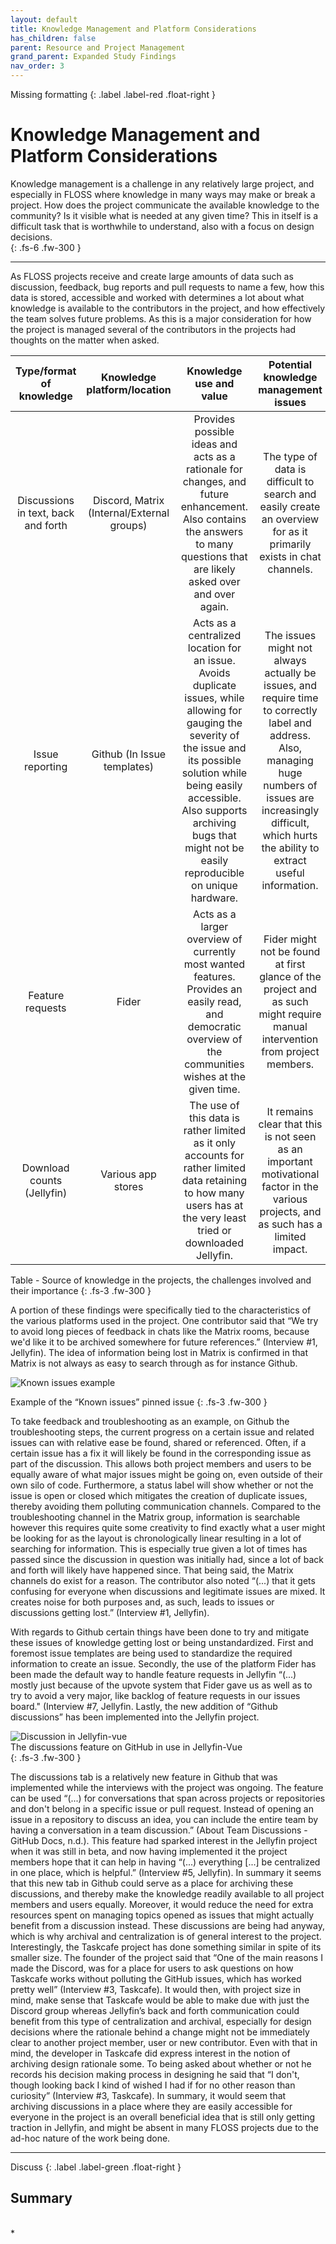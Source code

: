 ```yaml
---
layout: default
title: Knowledge Management and Platform Considerations	
has_children: false
parent: Resource and Project Management
grand_parent: Expanded Study Findings
nav_order: 3
---
```

Missing formatting
{: .label .label-red .float-right }
# Knowledge Management and Platform Considerations
Knowledge management is a challenge in any relatively large project, and especially in FLOSS where knowledge in many ways may make or break a project. How does the project communicate the available knowledge to the community? Is it visible what is needed at any given time? This in itself is a difficult task that is worthwhile to understand, also with a focus on design decisions.   
{: .fs-6 .fw-300 }  

---

As FLOSS projects receive and create large amounts of data such as discussion, feedback, bug reports and pull requests to name a few, how this data is stored, accessible and worked with determines a lot about what knowledge is available to the contributors in the project, and how effectively the team solves future problems. As this is a major consideration for how the project is managed several of the contributors in the projects had thoughts on the matter when asked.  

**Type/format of knowledge**|**Knowledge platform/location**|**Knowledge use and value**|**Potential knowledge management issues**
:-----:|:-----:|:-----:|:-----:
Discussions in text, back and forth|Discord, Matrix (Internal/External groups)|Provides possible ideas and acts as a rationale for changes, and future enhancement. Also contains the answers to many questions that are likely asked over and over again.|The type of data is difficult to search and easily create an overview for as it primarily exists in chat channels.
Issue reporting|Github (In Issue templates)|Acts as a centralized location for an issue. Avoids duplicate issues, while allowing for gauging the severity of the issue and its possible solution while being easily accessible. Also supports archiving bugs that might not be easily reproducible on unique hardware.|The issues might not always actually be issues, and require time to correctly label and address. Also, managing huge numbers of issues are increasingly difficult, which hurts the ability to extract useful information.
Feature requests|Fider|Acts as a larger overview of currently most wanted features. Provides an easily read, and democratic overview of the communities wishes at the given time.|Fider might not be found at first glance of the project and as such might require manual intervention from project members.
Download counts (Jellyfin)|Various app stores|The use of this data is rather limited as it only accounts for rather limited data retaining to how many users has at the very least tried or downloaded Jellyfin.|It remains clear that this is not seen as an important motivational factor in the various projects, and as such has a limited impact.

Table - Source of knowledge in the projects, the challenges involved and their importance
{: .fs-3 .fw-300 }  

A portion of these findings were specifically tied to the characteristics of the various platforms used in the project. One contributor said that “We try to avoid long pieces of feedback in chats like the Matrix rooms, because we'd like it to be archived somewhere for future references.” (Interview #1, Jellyfin). The idea of information being lost in Matrix is confirmed in that Matrix is not always as easy to search through as for instance Github.  

![Known issues example](/FLOSS-UX/images/knownissues.png)  

Example of the “Known issues” pinned issue
{: .fs-3 .fw-300 }

To take feedback and troubleshooting as an example, on Github the troubleshooting steps, the current progress on a certain issue and related issues can with relative ease be found, shared or referenced. Often, if a certain issue has a fix it will likely be found in the corresponding issue as part of the discussion. This allows both project members and users to be equally aware of what major issues might be going on, even outside of their own silo of code. Furthermore, a status label will show whether or not the issue is open or closed which mitigates the creation of duplicate issues, thereby avoiding them polluting communication channels. Compared to the troubleshooting channel in the Matrix group, information is searchable however this requires quite some creativity to find exactly what a user might be looking for as the layout is chronologically linear resulting in a lot of searching for information. This is especially true given a lot of times has passed since the discussion in question was initially had, since a lot of back and forth will likely have happened since. That being said, the Matrix channels do exist for a reason. The contributor also noted “(...) that it gets confusing for everyone when discussions and legitimate issues are mixed. It creates noise for both purposes and, as such, leads to issues or discussions getting lost.” (Interview #1, Jellyfin).

With regards to Github certain things have been done to try and mitigate these issues of knowledge getting lost or being unstandardized. First and foremost issue templates are being used to standardize the required information to create an issue. Secondly, the use of the platform Fider has been made the default way to handle feature requests in Jellyfin “(...) mostly just because of the upvote system that Fider gave us as well as to try to avoid a very major, like backlog of feature requests in our issues board." (Interview #7, Jellyfin. Lastly, the new addition of “Github discussions” has been implemented into the Jellyfin project.  

![Discussion in Jellyfin-vue](/FLOSS-UX/images/discussionsvue.png)  
The discussions feature on GitHub in use in Jellyfin-Vue  
{: .fs-3 .fw-300 }

The discussions tab is a relatively new feature in Github that was implemented while the interviews with the project was ongoing. The feature can be used “(...) for conversations that span across projects or repositories and don't belong in a specific issue or pull request. Instead of opening an issue in a repository to discuss an idea, you can include the entire team by having a conversation in a team discussion.” (About Team Discussions - GitHub Docs, n.d.). This feature had sparked interest in the Jellyfin project when it was still in beta, and now having implemented it the project members hope that it can help in having “(...) everything [...] be centralized in one place, which is helpful.” (Interview #5, Jellyfin). In summary it seems that this new tab in Github could serve as a place for archiving these discussions, and thereby make the knowledge readily available to all project members and users equally. Moreover, it would reduce the need for extra resources spent on managing topics opened as issues that might actually benefit from a discussion instead. These discussions are being had anyway, which is why archival and centralization is of general interest to the project.
Interestingly, the Taskcafe project has done something similar in spite of its smaller size. The founder of the project said that “One of the main reasons I made the Discord, was for a place for users to ask questions on how Taskcafe works without polluting the GitHub issues, which has worked pretty well” (Interview #3, Taskcafe). It would then, with project size in mind, make sense that Taskcafe would be able to make due with just the Discord group whereas Jellyfin’s back and forth communication could benefit from this type of centralization and archival, especially for design decisions where the rationale behind a change might not be immediately clear to another project member, user or new contributor. Even with that in mind, the developer in Taskcafe did express interest in the notion of archiving design rationale some. To being asked about whether or not he records his decision making process in designing he said that “I don't, though looking back I kind of wished I had if for no other reason than curiosity” (Interview #3, Taskcafe). In summary, it would seem that archiving discussions in a place where they are easily accessible for everyone in the project is an overall beneficial idea that is still only getting traction in Jellyfin, and might be absent in many FLOSS projects due to the ad-hoc nature of the work being done.

---
Discuss 
{: .label .label-green .float-right }
## Summary
<br/>
*